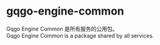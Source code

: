 # gqgo-engine-common
Gqgo Engine Common 是所有服务的公用包。   
Gqgo Engine Common is a package shared by all services. 